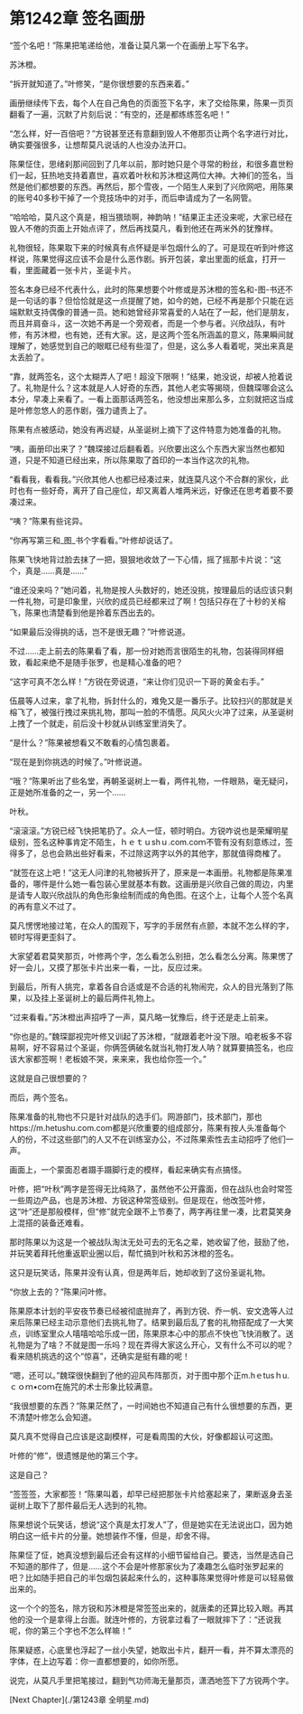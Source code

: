 # 第1242章 签名画册

“签个名吧！”陈果把笔递给他，准备让莫凡第一个在画册上写下名字。

苏沐橙。

“拆开就知道了。”叶修笑，“是你很想要的东西来着。”

画册继续传下去，每个人在自己角色的页面签下名字，末了交给陈果，陈果一页页翻看了一遍，沉默了片刻后说：“有空的，还是都练练签名吧！”

“怎么样，好一百倍吧？”方锐甚至还有意翻到毁人不倦那页让两个名字进行对比，确实要强很多，让想帮莫凡说话的人也没办法开口。

陈果怔住，思绪刹那间回到了几年以前，那时她只是个寻常的粉丝，和很多嘉世粉们一起，狂热地支持着嘉世，喜欢着叶秋和苏沐橙这两位大神。大神们的签名，当然是他们都想要的东西。再然后，那个雪夜，一个陌生人来到了兴欣网吧，用陈果的账号40多秒干掉了一个竞技场中的对手，而后申请成为了一名网管。

“哈哈哈，莫凡这个真是，相当猥琐啊，神韵呐！”结果正主还没来呢，大家已经在毁人不倦的页面上开始点评了，然后再找莫凡，看到他还在两米外的犹豫样。

礼物很轻，陈果取下来的时候真有点怀疑是半包烟什么的了。可是现在听到叶修这样说，陈果觉得这应该不会是什么恶作剧。拆开包装，拿出里面的纸盒，打开一看，里面藏着一张卡片，圣诞卡片。

签名本身已经不代表什么，此时的陈果想要个叶修或是苏沐橙的签名和-图-书还不是一句话的事？但恰恰就是这一点提醒了她，如今的她，已经不再是那个只能在远端默默支持偶像的普通一员。她和她曾经非常喜爱的人站在了一起，他们是朋友，而且并肩奋斗，这一次她不再是一个旁观者，而是一个参与者。兴欣战队，有叶修，有苏沐橙，也有她，还有大家。这，是这两个签名所涵盖的意义，陈果瞬间就理解了，她感觉到自己的眼眶已经有些湿了，但是，这么多人看着呢，哭出来真是太丢脸了。

“靠，就两签名，这个太糊弄人了吧！超没下限啊！”结果，她没说，却被人抢着说了。礼物是什么？这本就是人人好奇的东西，其他人老实等揭晓，但魏琛哪会这么本分，早凑上来看了。一看上面那话两签名，他没想出来那么多，立刻就把这当成是叶修忽悠人的恶作剧，强力谴责上了。

陈果有点被感动，她没有再迟疑，从圣诞树上摘下了这件特意为她准备的礼物。

“咦，画册印出来了？”魏琛接过后翻看着。兴欣要出这么个东西大家当然也都知道，只是不知道已经出来，所以陈果取了首印的一本当作这次的礼物。

“看看我，看看我。”兴欣其他人也都已经凑过来，就连莫凡这个不合群的家伙，此时也有一些好奇，离开了自己座位，却又离着人堆两米远，好像还在思考着要不要凑过来。

“咦？”陈果有些诧异。

“你再写第三和_图_书个字看看。”叶修却说话了。

陈果飞快地背过脸去抹了一把，狠狠地收敛了一下心情，摇了摇那卡片说：“这个，真是……真是……”

“谁还没来吗？”她问着，礼物是按人头数好的，她还没挑，按理最后的话应该只剩一件礼物，可是印象里，兴欣的成员已经都来过了啊！包括只存在了十秒的关榕飞，陈果也清楚看到他是拎着东西出去的。

“如果最后没得挑的话，岂不是很无趣？”叶修说道。

不过……走上前去的陈果看了看，那一份对她而言很陌生的礼物，包装得同样细致，看起来绝不是随手张罗，也是精心准备的吧？

“这字可真不怎么样！”方锐在旁说道，“来让你们见识一下哥的黄金右手。”

伍晨等人过来，拿了礼物，拆封什么的，难免又是一番乐子。比较扫兴的那就是关榕飞了，被强行拽过来挑礼物，那叫一脸的不情愿。风风火火冲了过来，从圣诞树上拽了一个就走，前后没十秒就从训练室里消失了。

“是什么？”陈果被想看又不敢看的心情包裹着。

“现在是到你挑选的时候了。”叶修说道。

“哦？”陈果听出了些名堂，再朝圣诞树上一看，两件礼物，一件眼熟，毫无疑问，正是她所准备的之一，另一个……

叶秋。

“滚滚滚。”方锐已经飞快把笔扔了。众人一怔，顿时明白。方锐咋说也是荣耀明星级别，签名这种事肯定不陌生，ｈｅｔｕshｕ.com.coｍ不管有没有刻意练过，签得多了，总也会熟出些好看来，不过除这两字以外的其他字，那就值得商榷了。

“就签在这上吧！”这无人问津的礼物被拆开了，原来是一本画册。礼物都是陈果准备的，哪件是什么她一看包装心里就基本有数。这画册是兴欣自己做的周边，内里是请专人取兴欣战队的角色形象绘制而成的角色图。在这个上，让每个人签个名真的再有意义不过了。

莫凡愣愣地接过笔，在众人的围观下，写字的手居然有点颤，本就不怎么样的字，顿时写得更歪斜了。

大家望着君莫笑那页，叶修两个字，怎么看怎么别扭，怎么看怎么分离。陈果愣了好一会儿，又摸了那张卡片出来一看，一比，反应过来。

到最后，所有人挑完，拿着各自合适或是不合适的礼物闹完，众人的目光落到了陈果，以及挂上圣诞树上的最后两件礼物上。

“过来看看。”苏沐橙出声招呼了一声，莫凡略一犹豫后，终于还是走上前来。

“你也是的。”魏琛鄙视完叶修又训起了苏沐橙，“就跟着老叶没下限。咱老板多不容易啊，好不容易过个圣诞，你俩签俩破名就当礼物打发人呐？就算要搞签名，也应该大家都签啊！老板娘不哭，来来来，我也给你签一个。”

这就是自己很想要的？

而后，两个签名。

陈果准备的礼物也不只是针对战队的选手们。网游部门，技术部门，那也https://m.hetushu.com.com都是兴欣重要的组成部分，陈果有按人头准备每个人的份，不过这些部门的人又不在训练室办公，不过陈果索性去主动招呼了他们一声。

画面上，一个蒙面忍者蹑手蹑脚行走的模样，看起来确实有点搞怪。

叶修，把“叶秋”两字是签得无比纯熟了，虽然他不公开露面，但在战队也会时常签一些周边产品，也是苏沐橙、方锐这种常签级别。但是现在，他改签叶修，这“叶”还是那般模样，但“修”就完全跟不上节奏了，两字再往里一凑，比君莫笑身上混搭的装备还难看。

那时陈果以为这是一个被战队淘汰无处可去的无名之辈，她收留了他，鼓励了他，并玩笑着拜托他重返职业圈以后，帮忙搞到叶秋和苏沐橙的签名。

这只是玩笑话，陈果并没有认真，但是两年后，她却收到了这份圣诞礼物。

“你放上去的？”陈果问叶修。

陈果原本计划的平安夜节奏已经被彻底抛弃了，再到方锐、乔一帆、安文逸等人过来后陈果已经主动示意他们去挑礼物了。结果到最后乱了套的礼物搭配成了一大笑点，训练室里众人嘻嘻哈哈乐成一团，陈果原本心中的那点不快也飞快消散了。送礼物是为了啥？不就是图一乐吗？现在弄得大家这么开心，又有什么不可以的呢？看来随机挑选的这个“惊喜”，还确实是挺有趣的呢！

“嗯，还可以。”魏琛很快翻到了他的迎风布阵那页，对于图中那个正m.hｅtusｈu.ｃｏｍ•coｍ在施咒的术士形象比较满意。

“我很想要的东西？”陈果茫然了，一时间她也不知道自己有什么很想要的东西，更不清楚叶修怎么会知道。

莫凡真不觉得自己应该是这副模样，可是看周围的大伙，好像都超认可这图。

叶修的“修”，很遗憾是他的第三个字。

这是自己？

“签签签，大家都签！”陈果叫着，却早已经把那张卡片给塞起来了，果断返身去圣诞树上取下了那件最后无人选到的礼物。

陈果想说个玩笑话，想说“这个真是太打发人”了，但是她实在无法说出口，因为她明白这一纸卡片的分量。她想装作不懂，但是，却舍不得。

陈果怔了怔，她真没想到最后还会有这样的小细节留给自己。要选，当然是选自己不知道的那件了，但是……这个不会是叶修那家伙为了凑趣怎么临时张罗起来的吧？比如随手把自己的半包烟包装起来什么的，这种事陈果觉得叶修是可以轻易做出来的。

这一个个的签名，除方锐和苏沐橙是常签签出来的，就唐柔的还算比较入眼。再其他的没一个是拿得上台面。就连叶修的，方锐拿过看了一眼就摔下了：“还说我呢，你的第三个字也不怎么样嘛！”

陈果疑惑，心底里也浮起了一丝小失望，她取出卡片，翻开一看，并不算太漂亮的字体，在上边写着：你一直都想要的，如你所愿。

说完，从莫凡手里把笔接过，翻到气功师海无量那页，潇洒地签下了方锐两个字。



[Next Chapter](./第1243章 全明星.md)